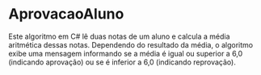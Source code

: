 # AprovacaoAluno
Este algoritmo em C# lê duas notas de um aluno e calcula a média aritmética dessas notas. Dependendo do resultado da média, o algoritmo exibe uma mensagem informando se a média é igual ou superior a 6,0 (indicando aprovação) ou se é inferior a 6,0 (indicando reprovação).
